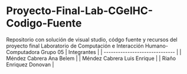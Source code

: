 # Proyecto-Final-Lab-CGeIHC-Codigo-Fuente 
Repositorio con solución de visual studio, códgo fuente y recursos del proyecto final 
Laboratorio de Computación e Interacción Humano-Computadora Grupo 05 
| Integrantes                    | 
| ------------------------------ | 
| Méndez Cabrera Ana Belem       |
| Méndez Cabrera Luis Enrique    | 
| Riaño Enriquez Donovan         |



